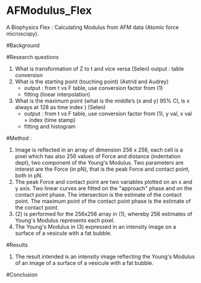 # AFModulus_Flex
A Biophysics Flex : Calculating Modulus from AFM data (Atomic force microscopy). 

#Background

#Research questions

1. What is transformation of Z to t and vice versa (Selen)
output : table conversion 
2. What is the starting point (touching point) (Astrid and Audrey)
	- output : from t vs F table, use conversion factor from (1)
	- fitting (linear interpolation) 
3. What is the maximum point (what is the middle’s (x and y) 95% CI, is x always at 128 as time index ) (Selen)
	- output : from t vs F table, use conversion factor from (1), y val, x val = index (time stamp)
	- fitting and histogram

#Method :

1. Image is reflected in an array of dimension 256 x 256, each cell is a pixel which has also 256 values of Force and distance (indentation dept), two component of the Young's Modulus. Two parameters are interest are the Force (in pN), that is the peak Force and contact point, both in pN. 
2. The peak Force and contact point are two variables plotted on an x and y axis. Two linear curves are fitted on the "approach" phase and on the contact point phase. The intersection is the estimate of the contact point. The maximum point of the contact point phase is the estimate of the contact point.
3. (2) is performed for the 256x256 array in (1), whereby 256 estimates of Young's Modulus represents each pixel.
4. The Young's Modulus in (3) expressed in an intensity image on a surface of a vesicule with a fat bubble.


#Results

1. The result intended is an intensity image reflecting the Young's Modulus of an image of a surface of a vesicule with a fat bubble. 

#Conclusion
